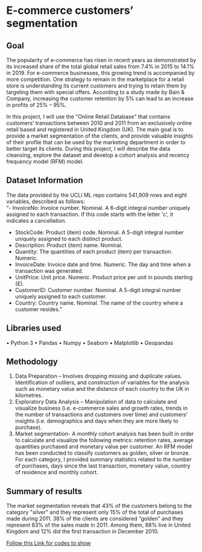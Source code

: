 # E-commerce customers’ segmentation
## Goal
The popularity of e-commerce has risen in recent years as demonstrated by its increased share of the total global retail sales from 7.4% in 2015 to 14.1% in 2019. For e-commerce businesses, this growing trend is accompanied by more competition. One strategy to remain in the marketplace for a retail store is understanding its current customers and trying to retain them by targeting them with special offers.  According to a study made by Bain & Company, increasing the customer retention by 5% can lead to an increase in profits of 25% – 95%.

In this project, I will use the "Online Retail Database" that contains customers’ transactions between 2010 and 2011 from an exclusively online retail based and registered in United Kingdom (UK). The main goal is to provide a market segmentation of the clients, and provide valuable insights of their profile that can be used by the marketing department in order to better target its clients.
During this project, I will describe the data cleansing, explore the dataset and develop a cohort analysis and recency frequency model (RFM) model. 

## Dataset Information
The data provided by the UCLI ML repo contains 541,909 rows and eight variables, described as follows:  
“- InvoiceNo: Invoice number. Nominal. A 6-digit integral number uniquely assigned to each transaction. If this code starts with the letter 'c', it indicates a cancellation.
- StockCode: Product (item) code. Nominal. A 5-digit integral number uniquely assigned to each distinct product.
- Description: Product (item) name. Nominal.
- Quantity: The quantities of each product (item) per transaction. Numeric.
- InvoiceDate: Invoice date and time. Numeric. The day and time when a transaction was generated.
- UnitPrice: Unit price. Numeric. Product price per unit in pounds sterling (£).
- CustomerID: Customer number. Nominal. A 5-digit integral number uniquely assigned to each customer.
- Country: Country name. Nominal. The name of the country where a customer resides.”

## Libraries used
•	Python 3
•	Pandas
•	Numpy
•	Seaborn
•	Matplotlib
•	Geopandas

## Methodology
1) Data Preparation – Involves dropping missing and duplicate values. Identification of outliers, and construction of variables for the analysis such as monetary value and the distance of each country to the UK in kilometres. 
2) Exploratory Data Analysis – Manipulation of data to calculate and visualize business (i.e. e-commerce sales and growth rates, trends in the number of transactions and customers over time) and customers’ insights (i.e. demographics and days when they are more likely to purchase). 
3) Market segmentation-  A monthly cohort analysis has been built in order to calculate and visualize the following metrics: retention rates, average quantities purchased and monetary value per customer.  An RFM model has been conducted to classify customers as golden, silver or bronze. For each category, I provided summary statistics related to the number of purchases, days since the last transaction, monetary value, country of residence and monthly cohort.  

## Summary of results
The market segmentation reveals that 43% of the customers belong to the category "silver" and they represent only 15% of the total of purchases made during 2011. 38% of the clients are considered “golden” and they represent 83% of the sales made in 2011. Among them, 88% live in United Kingdom and 12% did the first transaction in December 2010. 

[Follow this Link for codes to show](https://github.com/nabicc/Customer-segmentation/blob/master/Project_customer%20segmentation%20via%20cohort%20analysis%20and%20RFM%20model.ipynb)

